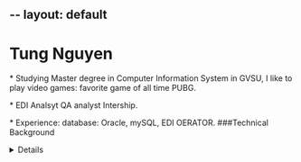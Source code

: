 --
layout: default
--
# Tung Nguyen

<p>* Studying Master degree in Computer Information System in GVSU, I like to play video games: favorite game of all time PUBG.
<p>* EDI Analsyt QA analyst Intership.
<p>* Experience: database: Oracle, mySQL, EDI OERATOR.
###Technical Background
<details>
 
  <p>EDI Analsyt in Spectrum Health, QA analyst Intership in Spectrum Health<p/>
  <p>Java, C#,database: Oracle, mySQL etc<p/>
 
 <p>What are we trying to do in our project is to create a Code repository inspection. We want to create a Code repository inspection because It's going to be a useful tools and we know that it is difficult to inspect a ropository and it could be very expensive.<p/> 
 <p> This Code repository inspection will:
 <p>  -Reduce common error code. <p/>
 <p>    -Reduce the cost of inspcetation<p/>
 <p>   - It is an open cource code so everyone can use.<p/>
 <p>  - Everyone can use it within the organization.<p/>
 <>p<p/>
 <p>  It will have the forllowing feature:  <p/>
 <p>  -Code repository inspection for syntax. <p/>
 <p>  -Code repository inspection forlicensing. <p/>
 <p> -Code repository inspection forsecurity issues.<p/>
 <p> - It will be Able to inspect multiple laguage using those tools.
 <p><p/>
 <p> We are delevloping tool using PowerShell

Anticipated Technologies
### [favorite meme ](https://www.kodifiretvstick.com/wp-content/uploads/2017/11/Kodi-Erro-Log-Tech-Support.jpg)
</details>


